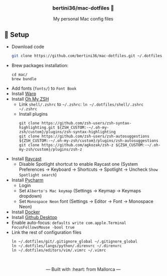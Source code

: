 <h3 align="center">
    bertini36/mac-dotfiles 
</h3>
<p align="center">
My personal Mac config files
</p>

## 🚀 Setup

- Download code
    ```bash
    git clone https://github.com/bertini36/mac-dotfiles.git ~/.dotfiles/
    ```
- Brew packages installation:
    ```
    cd mac/
    brew bundle
    ```
- Add fonts (`fonts/`) to `Font Book`
- Install [Warp](https://www.warp.dev/)
- Install [Oh My ZSH](https://ohmyz.sh/)
  * Link `shell/.zshrc` to `~/.zshrc`: `ln ~/.dotfiles/shell/.zshrc ~/.zshrc`
  * Install plugins
    ```
    git clone https://github.com/zsh-users/zsh-syntax-highlighting.git ${ZSH_CUSTOM:-~/.oh-my-zsh/custom}/plugins/zsh-syntax-highlighting
    git clone https://github.com/zsh-users/zsh-autosuggestions ${ZSH_CUSTOM:-~/.oh-my-zsh/custom}/plugins/zsh-autosuggestions
    git clone https://github.com/agkozak/zsh-z ${ZSH_CUSTOM:-~/.oh-my-zsh/custom}/plugins/zsh-z
    ```
- Install [Raycast](https://www.raycast.com/)
  * Disable Spotlight shortcut to enable Raycast one (System Preferences -> Keyboard -> Shortcuts -> Spotlight -> Uncheck `Show Spotlight search`)
- Install [Pycharm](https://www.jetbrains.com/pycharm/download/#section=mac)
  * Login
  * Set `Alberto's Mac keymap` (Settings -> Keymap -> Keymaps dropdown)
  * Set `Monospace Neon` font (Settings -> Editor -> Font -> Monospace Neon)
- Install [Docker](https://docs.docker.com/desktop/install/mac-install/)
- Install [Github Desktop](https://desktop.github.com/)
- Enable auto-focus: `defaults write com.apple.Terminal FocusFollowsMouse -bool true`
- Link the rest of configuration files
  ```
  ln ~/.dotfiles/git/.gitignore_global ~/.gitignore_global
  ln ~/.dotfiles/langs/python/.direnvrc ~/.direnvrc
  ln ~/.dotfiles/editors/vim/.vimrc ~/.vimrc
  ```
<br />
<p align="center">&mdash; Built with :heart: from Mallorca &mdash;</p>
